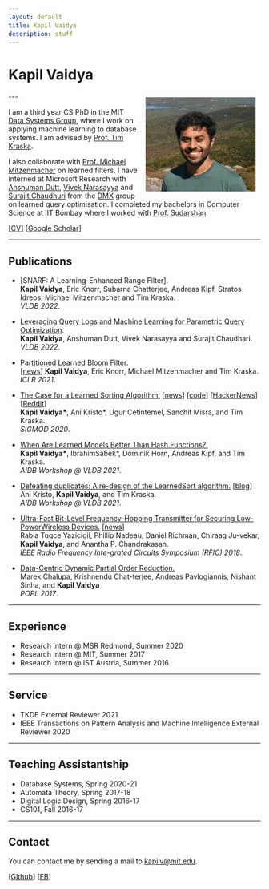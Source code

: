 ```yaml
---
layout: default
title: Kapil Vaidya
description: stuff
---
```


# Kapil Vaidya
<img src="/static/acadia.png" alt="Kapil" style="width: 220px; height: 188px; float: right; margin: 10px"/>
<!-- ![Kapil](/static/PXL_20210829_150802540.PORTRAIT.jpg) -->
<!-- Screen Shot 2021-10-10 at 11.17.23 PM.png -->
---

I am a third year CS PhD in the MIT [Data Systems Group](http://dsg.csail.mit.edu/), where I work on applying machine learning to database systems. I am advised by [Prof. Tim Kraska](http://people.csail.mit.edu/kraska/). 

I also collaborate with [Prof. Michael Mitzenmacher](https://www.eecs.harvard.edu/~michaelm/) on learned filters. I have interned at Microsoft Research with [Anshuman Dutt](https://www.microsoft.com/en-us/research/people/andut/), [Vivek Narasayya](https://www.microsoft.com/en-us/research/people/viveknar/) and [Surajit Chaudhuri](https://www.microsoft.com/en-us/research/people/surajitc/) from the [DMX](https://www.microsoft.com/en-us/research/group/data-management-exploration-and-mining-dmx/) group on learned query optimisation. I completed my bachelors in Computer Science at IIT Bombay where I worked with [Prof. Sudarshan](https://www.cse.iitb.ac.in/~sudarsha/). 

\[[CV](https://kapilvaidya24.github.io/cv.pdf)\] \[[Google Scholar](https://scholar.google.com/citations?user=AsvFQLkAAAAJ&hl=en&oi=ao)\]
 





---

## Publications

- [SNARF: A Learning-Enhanced Range Filter].<br>
 **Kapil Vaidya**, Eric Knorr, Subarna Chatterjee, Andreas Kipf, Stratos Idreos, Michael Mitzenmacher and Tim Kraska. <br>
*VLDB 2022*.

- [Leveraging Query Logs and Machine Learning for Parametric Query Optimization](https://dl.acm.org/doi/pdf/10.14778/3494124.3494126).<br>
**Kapil Vaidya**, Anshuman Dutt, Vivek Narasayya and Surajit Chaudhari. <br>
*VLDB 2022*.

- [Partitioned Learned Bloom Filter](https://openreview.net/forum?id=6BRLOfrMhW).<br> \[[news](https://www.quantamagazine.org/machine-learning-reimagines-the-building-blocks-of-computing-20220315/)]
 **Kapil Vaidya**, Eric Knorr, Michael Mitzenmacher and Tim Kraska. <br>
*ICLR 2021*.

- [The Case for a Learned Sorting Algorithm.](https://dl.acm.org/doi/10.1145/3318464.3389752) \[[news](https://blog.acolyer.org/2020/10/19/the-case-for-a-learned-sorting-algorithm/)\] \[[code](https://github.com/learnedsystems/LearnedSort)\] \[[HackerNews](https://news.ycombinator.com/item?id=24823611)\] \[[Reddit](https://www.reddit.com/r/programming/comments/je87ky/the_case_for_a_learned_sorting_algorithm/)\] <br>
 **Kapil Vaidya\***, Ani Kristo\*, Ugur Cetintemel,  Sanchit  Misra,  and  Tim  Kraska. <br>
*SIGMOD 2020*.

- [When Are Learned Models Better Than Hash Functions?.](https://arxiv.org/abs/2107.01464#:~:text=For%20Cuckoo%20hash%20tables%2C%20in,and%20with%20a%20limited%20margin.) <br>
**Kapil  Vaidya\***,  IbrahimSabek\*, Dominik Horn, Andreas Kipf, and Tim Kraska.   <br>
*AIDB Workshop @ VLDB 2021*.

- [Defeating duplicates: A re-design of the LearnedSort algorithm.](https://arxiv.org/abs/2107.03290) \[[blog](http://learnedsystems.mit.edu/defeating-dups-learned-sort/)\] <br>
Ani Kristo, **Kapil Vaidya**,  and  Tim  Kraska.   <br>
*AIDB Workshop @ VLDB 2021*.

- [Ultra-Fast Bit-Level Frequency-Hopping Transmitter for Securing Low-PowerWireless Devices.](https://ieeexplore.ieee.org/document/8428994) [[news](https://news.mit.edu/2018/novel-transmitter-protects-wireless-data-hackers-0611)]<br>
 Rabia  Tugce  Yazicigil,  Phillip  Nadeau,  Daniel  Richman,  Chiraag  Ju-vekar,  **Kapil  Vaidya**,  and  Anantha  P.  Chandrakasan. <br>
*IEEE Radio Frequency Inte-grated Circuits Symposium (RFIC) 2018*.

- [Data-Centric Dynamic Partial Order Reduction.](https://arxiv.org/abs/1610.01188) <br>
 Marek  Chalupa,  Krishnendu  Chat-terjee, Andreas Pavlogiannis, Nishant Sinha, and  **Kapil  Vaidya** <br>
*POPL 2017*.

---

## Experience


- Research Intern @ MSR Redmond, Summer 2020
- Research Intern @ MIT, Summer 2017
- Research Intern @ IST Austria, Summer 2016


---

## Service


- TKDE External Reviewer 2021
- IEEE Transactions on Pattern Analysis and Machine Intelligence External Reviewer 2020

---

## Teaching Assistantship

- Database Systems, Spring 2020-21
- Automata Theory, Spring 2017-18
- Digital Logic Design, Spring 2016-17
- CS101, Fall 2016-17


___

## Contact

You can contact me by sending a mail to kapilv@mit.edu.

\[[Github](https://github.com/kapilvaidya24)\] \[[FB](https://www.facebook.com/kapil.vaidya.39/)\]





